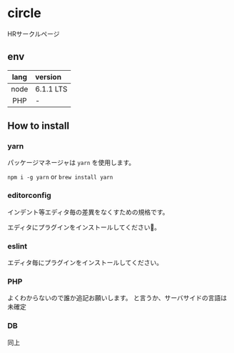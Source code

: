 # circle
HRサークルページ

## env
|lang|version|
|:--:|:--|
|node|6.1.1 LTS|
|PHP|-|

## How to install

### yarn
パッケージマネージャは `yarn` を使用します。

`npm i -g yarn` or `brew install yarn`

### editorconfig

インデント等エディタ毎の差異をなくすための規格です。

エディタにプラグインをインストールしてください。

### eslint

エディタ毎にプラグインをインストールしてください。


### PHP
よくわからないので誰か追記お願いします。
と言うか、サーバサイドの言語は未確定

### DB
同上


